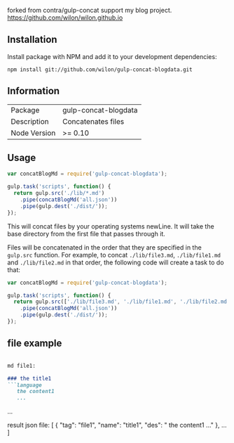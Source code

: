 forked from contra/gulp-concat
support my blog project.  https://github.com/wilon/wilon.github.io


## Installation

Install package with NPM and add it to your development dependencies:

`npm install git://github.com/wilon/gulp-concat-blogdata.git`

## Information

<table>
<tr>
<td>Package</td><td>gulp-concat-blogdata</td>
</tr>
<tr>
<td>Description</td>
<td>Concatenates files</td>
</tr>
<tr>
<td>Node Version</td>
<td>>= 0.10</td>
</tr>
</table>

## Usage

```js
var concatBlogMd = require('gulp-concat-blogdata');

gulp.task('scripts', function() {
  return gulp.src('./lib/*.md')
    .pipe(concatBlogMd('all.json'))
    .pipe(gulp.dest('./dist/'));
});
```

This will concat files by your operating systems newLine. It will take the base directory from the first file that passes through it.

Files will be concatenated in the order that they are specified in the `gulp.src` function. For example, to concat `./lib/file3.md`, `./lib/file1.md` and `./lib/file2.md` in that order, the following code will create a task to do that:

```js
var concatBlogMd = require('gulp-concat-blogdata');

gulp.task('scripts', function() {
  return gulp.src(['./lib/file3.md', './lib/file1.md', './lib/file2.md'])
    .pipe(concatBlogMd('all.json'))
    .pipe(gulp.dest('./dist/'));
});
```

## file example

```md

md file1:

### the title1
```language
   the content1
   ...
```
...

result json file:
[
    {
        "tag": "file1",
        "name": "title1",
        "des": "    the content1    ..."
    },
    ...
]

```